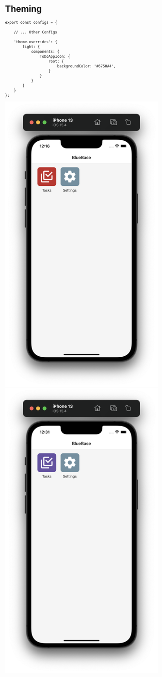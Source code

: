 # Theming

```
export const configs = {

	// ... Other Configs

	'theme.overrides': {
		light: {
			components: {
				ToDoAppIcon: {
					root: {
						backgroundColor: '#6750A4',
					}
				}
			}
		}
	}
};

```

![](<../../.gitbook/assets/Screenshot 2022-04-25 at 12.16.51 AM.png>) ![](<../../.gitbook/assets/Screenshot 2022-04-25 at 12.31.53 AM.png>)
